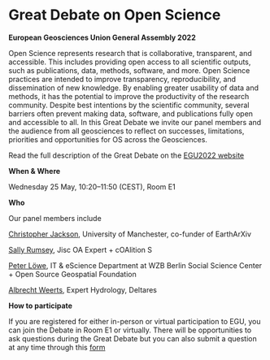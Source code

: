 # Great Debate on Open Science 
**European Geosciences Union General Assembly 2022**

Open Science represents research that is collaborative, transparent, and accessible. This includes providing open access to all scientific outputs, such as publications, data, methods, software, and more. Open Science practices are intended to improve transparency, reproducibility, and dissemination of new knowledge. By enabling greater usability of data and methods, it has the potential to improve the productivity of the research community. Despite best intentions by the scientific community, several barriers often prevent making data, software, and publications fully open and accessible to all. In this Great Debate we invite our panel members and the audience from all geosciences to reflect on successes, limitations, priorities and opportunities for OS across the Geosciences.

Read the full description of the Great Debate on the <a href="https://meetingorganizer.copernicus.org/EGU22/session/42789"> EGU2022 website</a> 

**When & Where**

Wednesday 25 May, 10:20–11:50 (CEST), Room E1 

**Who** 

Our panel members include

<a href="https://www.research.manchester.ac.uk/portal/christopher.jackson.html">Christopher Jackson</a>, University of Manchester, co-funder of EarthArXiv 

<a href="https://www.coalition-s.org/logo/sally-rumsey/">Sally Rumsey</a>, Jisc OA Expert + cOAlition S

<a href="https://wiki.osgeo.org/wiki/User:Peter_Loewe">Peter Löwe</a>, IT & eScience Department at WZB Berlin Social Science Center + Open Source Geospatial Foundation

<a href="https://www.deltares.nl/en/experts/albrecht-weerts-2/">Albrecht Weerts</a>, Expert Hydrology, Deltares

**How to participate**

If you are registered for either in-person or virtual participation to EGU, you can join the Debate in Room E1 or virtually. There will be opportunities to ask questions during the Great Debate but you can also submit a question at any time through this <a href="https://forms.office.com/Pages/DesignPage.aspx?lang=en-GB&origin=OfficeDotCom&route=Start#FormId=MH_ksn3NTkql2rGM8aQVG83kN6_RhnhHphTfRWXp-fpUNUJJUExOVTM5WDNLWVJUUk9WUjIwVEFOVC4u">form</a>
